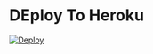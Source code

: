 # DEploy To Heroku
[![Deploy](https://www.herokucdn.com/deploy/button.svg)](https://heroku.com/deploy?template=https://github.com/xhoho25/testing)
